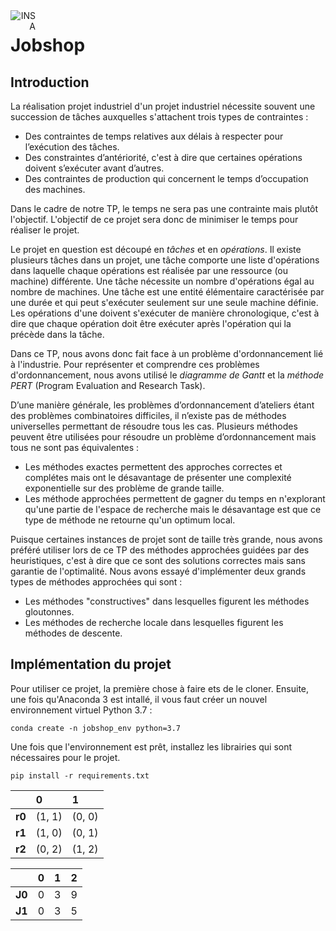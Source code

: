 <img src="http://www.math.univ-toulouse.fr/~besse/Wikistat/Images/Logo_INSAvilletoulouse-RVB.png" style="text-align:right; float:left; max-width: 40px;margin:0px auto 0px auto; display: inline" alt="INSA"/>

# Jobshop

Introduction
---

La réalisation projet industriel d'un projet industriel nécessite souvent une succession de tâches auxquelles s'attachent 
trois types de contraintes :
- Des contraintes de temps relatives aux délais à respecter pour l’exécution des tâches.
- Des constraintes d’antériorité, c'est à dire que certaines opérations doivent s’exécuter avant d’autres.
- Des contraintes de production qui concernent le  temps  d’occupation  des machines.

Dans le cadre de notre TP,  le temps ne sera pas une contrainte mais plutôt l'objectif. L'objectif de ce projet
sera donc de minimiser le temps pour réaliser le projet.

Le projet en question est découpé en *tâches* et en *opérations*. Il existe plusieurs tâches dans un projet, une tâche comporte
une liste d'opérations dans laquelle chaque opérations est réalisée par une ressource (ou machine) différente. Une tâche
nécessite un nombre d'opérations égal au nombre de machines. Une tâche est une entité élémentaire caractérisée par une durée
et qui peut s'exécuter seulement sur une seule machine définie. Les opérations d'une doivent s'exécuter de manière
chronologique, c'est à dire que chaque opération doit être exécuter après l'opération qui la précède dans la tâche.


Dans ce TP, nous avons donc fait face à un problème d'ordonnancement lié à l'industrie. Pour représenter et comprendre ces 
problèmes d'ordonnancement, nous avons utilisé le *diagramme de Gantt* et la *méthode PERT* (Program Evaluation and Research 
Task).


D’une manière générale, les problèmes d’ordonnancement d’ateliers étant des problèmes combinatoires difficiles, il 
n’existe pas de méthodes universelles permettant de résoudre tous les cas. 
Plusieurs méthodes peuvent être utilisées pour résoudre un problème d’ordonnancement mais tous ne sont pas équivalentes :
- Les méthodes exactes permettent des approches correctes et complétes mais ont le désavantage de présenter une complexité
exponentielle sur des problème de grande taille.
- Les méthode approchées permettent de gagner du temps en n'explorant qu'une partie de l'espace de recherche mais le 
désavantage est que ce type de méthode ne retourne qu'un optimum local.

Puisque certaines instances de projet sont de taille très grande, nous avons préféré utiliser lors de ce TP des méthodes 
approchées guidées par des heuristiques, c'est à dire que ce sont des solutions correctes mais sans garantie de l'optimalité.
Nous avons essayé d'implémenter deux grands types de méthodes approchées qui sont :
- Les méthodes "constructives" dans lesquelles figurent les méthodes gloutonnes.
- Les méthodes de recherche locale dans lesquelles figurent les méthodes de descente.


Implémentation du projet
---

Pour utiliser ce projet, la première chose à faire ets de le cloner. Ensuite, une fois qu'Anaconda 3 est intallé, il vous 
faut créer un nouvel environnement virtuel Python 3.7 :
```
conda create -n jobshop_env python=3.7
```

Une fois que l'environnement est prêt, installez les librairies qui sont nécessaires pour le projet.
```
pip install -r requirements.txt
```


|    | 0      | 1      |
|:---|:-------|:-------|
| **r0** | (1, 1) | (0, 0) |
| **r1** | (1, 0) | (0, 1) |
| **r2** | (0, 2) | (1, 2) |

|    |   0 |   1 |   2 |
|:---|----:|----:|----:|
| **J0** |   0 |   3 |   9 |
| **J1** |   0 |   3 |   5 |